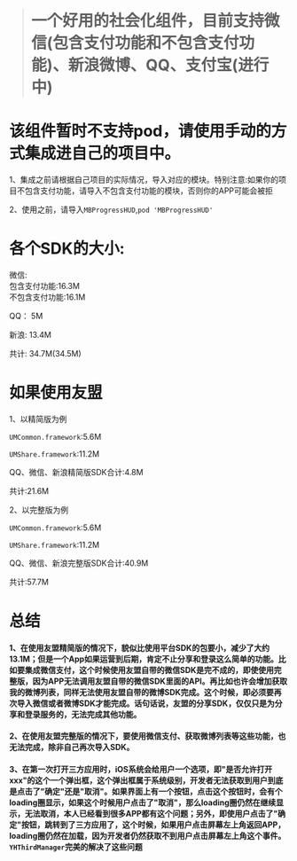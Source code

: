 > # 一个好用的社会化组件，目前支持微信(包含支付功能和不包含支付功能)、新浪微博、QQ、支付宝(进行中)


# 该组件暂时不支持pod，请使用手动的方式集成进自己的项目中。

1、集成之前请根据自己项目的实际情况，导入对应的模块。特别注意:如果你的项目不包含支付功能，请导入不包含支付功能的模块，否则你的APP可能会被拒

2、使用之前，请导入`MBProgressHUD`,`pod 'MBProgressHUD'`


# 各个SDK的大小:
微信:    
包含支付功能:16.3M      
不包含支付功能:16.1M

QQ：     5M

新浪:    13.4M

共计:    34.7M(34.5M)

# 如果使用友盟
1、以精简版为例

`UMCommon.framework`:5.6M

`UMShare.framework`:11.2M

QQ、微信、新浪精简版SDK合计:4.8M

共计:21.6M

2、以完整版为例

`UMCommon.framework`:5.6M

`UMShare.framework`:11.2M

QQ、微信、新浪完整版SDK合计:40.9M

共计:57.7M

# 总结
#### 1、在使用友盟精简版的情况下，貌似比使用平台SDK的包要小，减少了大约13.1M；但是一个App如果运营到后期，肯定不止分享和登录这么简单的功能。比如要集成微信支付，这个时候使用友盟自带的微信SDK是完不成的，即使使用完整版，因为APP无法调用友盟自带的微信SDK里面的API。再比如也许会增加获取我的微博列表，同样无法使用友盟自带的微博SDK完成。这个时候，即必须要再次导入微信或者微博SDK才能完成。话句话说，友盟的分享SDK，仅仅只是为分享和登录服务的，无法完成其他功能。
#### 2、在使用友盟完整版的情况下，要使用微信支付、获取微博列表等这些功能，也无法完成，除非自己再次导入SDK。
#### 3、在第一次打开三方应用时，iOS系统会给用户一个选项，即"是否允许打开xxx"的这个一个弹出框，这个弹出框属于系统级别，开发者无法获取到用户到底是点击了"确定"还是"取消"。如果界面上有一个按钮，点击这个按钮时，会有个loading圈显示，如果这个时候用户点击了"取消"，那么loading圈仍然在继续显示，无法取消，本人已经看到很多APP都有这个问题；另外，即使用户点击了"确定"按钮，跳转到了三方应用了，这个时候，如果用户点击屏幕左上角返回APP，loading圈仍然在加载，因为开发者仍然获取不到用户点击屏幕左上角这个事件。`YHThirdManager`完美的解决了这些问题








